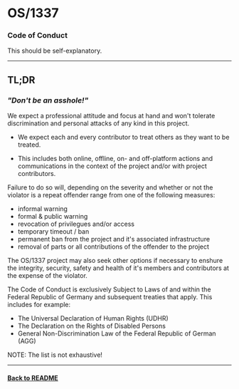 #   OS/1337
### Code of Conduct
This should be self-explanatory.

---

##	TL;DR
###	*"Don't be an asshole!"*

We expect a professional attitude and focus at hand and won't tolerate discrimination and personal attacks of any kind in this project.

- We expect each and every contributor to treat others as they want to be treated.

- This includes both online, offline, on- and off-platform actions and communications in the context of the project and/or with project contributors.

Failure to do so will, depending on the severity and whether or not the violator is a repeat offender range from one of the following measures:

- informal warning
- formal & public warning
- revocation of privilegues and/or access
- temporary timeout / ban
- permanent ban from the project and it's associated infrastructure
- removal of parts or all contributions of the offender to the project

The OS/1337 project may also seek other options if necessary to enshure the integrity, security, safety and health of it's members and contributors at the expense of the violator.

The Code of Conduct is exclusively Subject to Laws of and within the Federal Republic of Germany and subsequent treaties that apply. This includes for example:
- The Universal Declaration of Human Rights (UDHR)
- The Declaration on the Rights of Disabled Persons
- General Non-Discrimination Law of the Federal Republic of German (AGG)

NOTE: The list is not exhaustive!

---

#### [Back to README](README.md)